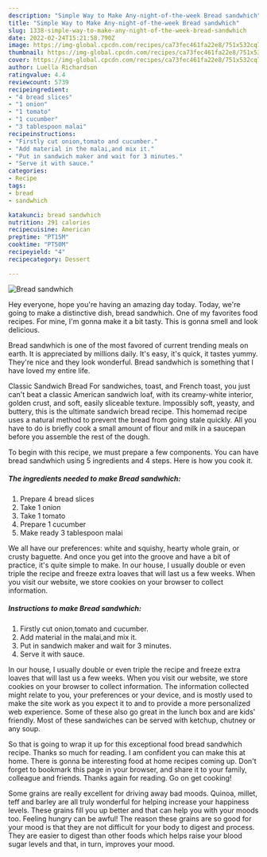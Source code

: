 ```yaml
---
description: "Simple Way to Make Any-night-of-the-week Bread sandwhich"
title: "Simple Way to Make Any-night-of-the-week Bread sandwhich"
slug: 1338-simple-way-to-make-any-night-of-the-week-bread-sandwhich
date: 2022-02-24T15:21:58.790Z
image: https://img-global.cpcdn.com/recipes/ca73fec461fa22e8/751x532cq70/bread-sandwhich-recipe-main-photo.jpg
thumbnail: https://img-global.cpcdn.com/recipes/ca73fec461fa22e8/751x532cq70/bread-sandwhich-recipe-main-photo.jpg
cover: https://img-global.cpcdn.com/recipes/ca73fec461fa22e8/751x532cq70/bread-sandwhich-recipe-main-photo.jpg
author: Luella Richardson
ratingvalue: 4.4
reviewcount: 5739
recipeingredient:
- "4 bread slices"
- "1 onion"
- "1 tomato"
- "1 cucumber"
- "3 tablespoon malai"
recipeinstructions:
- "Firstly cut onion,tomato and cucumber."
- "Add material in the malai,and mix it."
- "Put in sandwich maker and wait for 3 minutes."
- "Serve it with sauce."
categories:
- Recipe
tags:
- bread
- sandwhich

katakunci: bread sandwhich 
nutrition: 291 calories
recipecuisine: American
preptime: "PT15M"
cooktime: "PT50M"
recipeyield: "4"
recipecategory: Dessert

---
```



![Bread sandwhich](https://img-global.cpcdn.com/recipes/ca73fec461fa22e8/751x532cq70/bread-sandwhich-recipe-main-photo.jpg)

Hey everyone, hope you're having an amazing day today. Today, we're going to make a distinctive dish, bread sandwhich. One of my favorites food recipes. For mine, I'm gonna make it a bit tasty. This is gonna smell and look delicious.

Bread sandwhich is one of the most favored of current trending meals on earth. It is appreciated by millions daily. It's easy, it's quick, it tastes yummy. They're nice and they look wonderful. Bread sandwhich is something that I have loved my entire life.

Classic Sandwich Bread For sandwiches, toast, and French toast, you just can&#39;t beat a classic American sandwich loaf, with its creamy-white interior, golden crust, and soft, easily sliceable texture. Impossibly soft, yeasty, and buttery, this is the ultimate sandwich bread recipe. This homemad recipe uses a natural method to prevent the bread from going stale quickly. All you have to do is briefly cook a small amount of flour and milk in a saucepan before you assemble the rest of the dough.


To begin with this recipe, we must prepare a few components. You can have bread sandwhich using 5 ingredients and 4 steps. Here is how you cook it.

<!--inarticleads1-->

##### The ingredients needed to make Bread sandwhich:

1. Prepare 4 bread slices
1. Take 1 onion
1. Take 1 tomato
1. Prepare 1 cucumber
1. Make ready 3 tablespoon malai


We all have our preferences: white and squishy, hearty whole grain, or crusty baguette. And once you get into the groove and have a bit of practice, it&#39;s quite simple to make. In our house, I usually double or even triple the recipe and freeze extra loaves that will last us a few weeks. When you visit our website, we store cookies on your browser to collect information. 

<!--inarticleads2-->

##### Instructions to make Bread sandwhich:

1. Firstly cut onion,tomato and cucumber.
1. Add material in the malai,and mix it.
1. Put in sandwich maker and wait for 3 minutes.
1. Serve it with sauce.


In our house, I usually double or even triple the recipe and freeze extra loaves that will last us a few weeks. When you visit our website, we store cookies on your browser to collect information. The information collected might relate to you, your preferences or your device, and is mostly used to make the site work as you expect it to and to provide a more personalized web experience. Some of these also go great in the lunch box and are kids&#39; friendly. Most of these sandwiches can be served with ketchup, chutney or any soup. 

So that is going to wrap it up for this exceptional food bread sandwhich recipe. Thanks so much for reading. I am confident you can make this at home. There is gonna be interesting food at home recipes coming up. Don't forget to bookmark this page in your browser, and share it to your family, colleague and friends. Thanks again for reading. Go on get cooking!

Some grains are really excellent for driving away bad moods. Quinoa, millet, teff and barley are all truly wonderful for helping increase your happiness levels. These grains fill you up better and that can help you with your moods too. Feeling hungry can be awful! The reason these grains are so good for your mood is that they are not difficult for your body to digest and process. They are easier to digest than other foods which helps raise your blood sugar levels and that, in turn, improves your mood.
